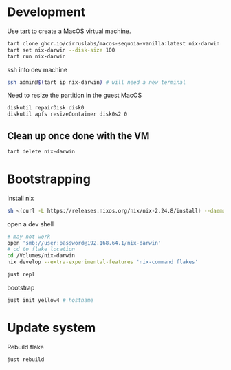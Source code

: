 # Development

Use [tart](https://tart.run) to create a MacOS virtual machine.

```sh
tart clone ghcr.io/cirruslabs/macos-sequoia-vanilla:latest nix-darwin
tart set nix-darwin --disk-size 100
tart run nix-darwin
```

ssh into dev machine

```sh
ssh admin@$(tart ip nix-darwin) # will need a new terminal
```

Need to resize the partition in the guest MacOS

```sh
diskutil repairDisk disk0
diskutil apfs resizeContainer disk0s2 0
```

## Clean up once done with the VM

```sh
tart delete nix-darwin
```

# Bootstrapping

Install nix

```sh
sh <(curl -L https://releases.nixos.org/nix/nix-2.24.8/install) --daemon
```

open a dev shell

```sh
# may not work
open 'smb://user:password@192.168.64.1/nix-darwin'
# cd to flake location
cd /Volumes/nix-darwin
nix develop --extra-experimental-features 'nix-command flakes'
```

```sh
just repl
```

bootstrap

```sh
just init yellow4 # hostname
```

# Update system

Rebuild flake

```sh
just rebuild
```
